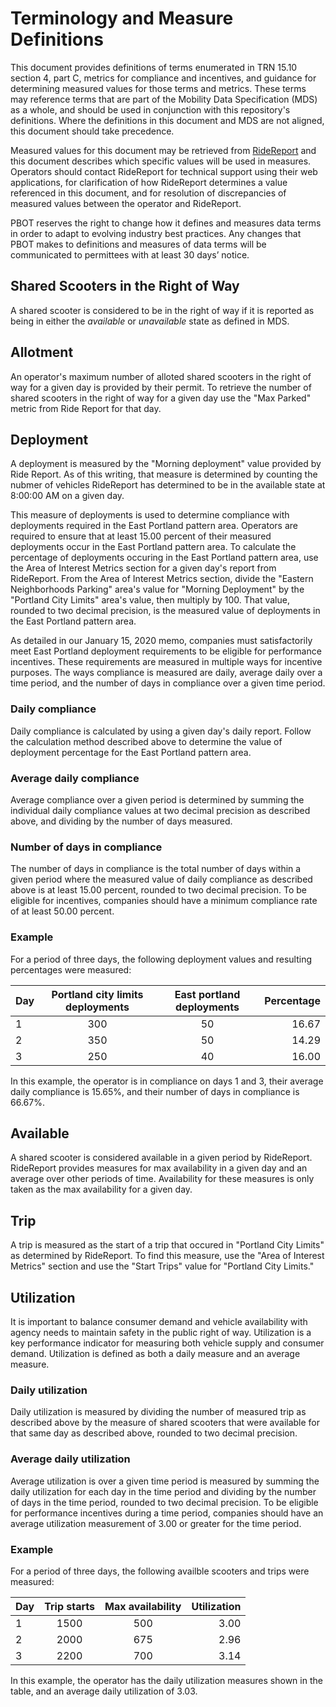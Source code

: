 # Terminology and Measure Definitions
This document provides definitions of terms enumerated in TRN 15.10 section 4, part C, metrics for compliance and incentives, and guidance for determining measured values for those terms and metrics. These terms may reference terms that are part of the Mobility Data Specification (MDS) as a whole, and should be used in conjunction with this repository's definitions. Where the definitions in this document and MDS are not aligned, this document should take precedence.

Measured values for this document may be retrieved from [RideReport](https://ridereport.com) and this document describes which specific values will be used in measures. Operators should contact RideReport for technical support using their web applications, for clarification of how RideReport determines a value referenced in this document, and for resolution of discrepancies of measured values between the operator and RideReport.

PBOT reserves the right to change how it defines and measures data terms in order to adapt to evolving industry best practices. Any changes that PBOT makes to definitions and measures of data terms will be communicated to permittees with at least 30 days’ notice.

## Shared Scooters in the Right of Way
A shared scooter is considered to be in the right of way if it is reported as being in either the _available_ or _unavailable_ state as defined in MDS.

## Allotment
An operator's maximum number of alloted shared scooters in the right of way for a given day is provided by their permit. To retrieve the number of shared scooters in the right of way for a given day use the "Max Parked" metric from Ride Report for that day.

## Deployment
A deployment is measured by the "Morning deployment" value provided by Ride Report. As of this writing, that measure is determined by counting the nubmer of vehicles RideReport has determined to be in the available state at 8:00:00 AM on a given day.

This measure of deployments is used to determine compliance with deployments required in the East Portland pattern area. Operators are required to ensure that at least 15.00 percent of their measured deployments occur in the East Portland pattern area. To calculate the percentage of deployments occuring in the East Portland pattern area, use the Area of Interest Metrics section for a given day's report from RideReport. From the Area of Interest Metrics section, divide the "Eastern Neighborhoods Parking" area's value for "Morning Deployment" by the "Portland City Limits" area's value, then multiply by 100. That value, rounded to two decimal precision, is the measured value of deployments in the East Portland pattern area.

As detailed in our January 15, 2020 memo, companies must satisfactorily meet East Portland deployment requirements to be eligible for performance incentives. These requirements are measured in multiple ways for incentive purposes. The ways compliance is measured are daily, average daily over a time period, and the number of days in compliance over a given time period.

### Daily compliance
Daily compliance is calculated by using a given day's daily report. Follow the calculation method described above to determine the value of deployment percentage for the East Portland pattern area.

### Average daily compliance
Average compliance over a given period is determined by summing the individual daily compliance values at two decimal precision as described above, and dividing by the number of days measured.

### Number of days in compliance
The number of days in compliance is the total number of days within a given period where the measured value of daily compliance as described above is at least 15.00 percent, rounded to two decimal precision. To be eligible for incentives, companies should have a minimum compliance rate of at least 50.00 percent.

### Example
For a period of three days, the following deployment values and resulting percentages were measured:

| Day | Portland city limits deployments | East portland deployments | Percentage |
| - |:-:| :-:| -: |
| 1 | 300 | 50 | 16.67 |
| 2 | 350 | 50 | 14.29 |
| 3 | 250 | 40 | 16.00 |

In this example, the operator is in compliance on days 1 and 3, their average daily compliance is 15.65%, and their number of days in compliance is 66.67%.

## Available
A shared scooter is considered available in a given period by RideReport. RideReport provides measures for max availability in a given day and an average over other periods of time. Availability for these measures is only taken as the max availability for a given day.

## Trip
A trip is measured as the start of a trip that occured in "Portland City Limits" as determined by RideReport. To find this measure, use the "Area of Interest Metrics" section and use the "Start Trips" value for "Portland City Limits."

## Utilization
It is important to balance consumer demand and vehicle availability with agency needs to maintain safety in the public right of way. Utilization is a key performance indicator for measuring both vehicle supply and consumer demand. Utilization is defined as both a daily measure and an average measure.

### Daily utilization
Daily utilization is measured by dividing the number of measured trip as described above by the measure of shared scooters that were available for that same day as described above, rounded to two decimal precision.

### Average daily utilization
Average utilization is over a given time period is measured by summing the daily utilization for each day in the time period and dividing by the number of days in the time period, rounded to two decimal precision. To be eligible for performance incentives during a time period, companies should have an average utilization measurement of 3.00 or greater for the time period.

### Example
For a period of three days, the following availble scooters and trips were measured:

| Day | Trip starts | Max availability | Utilization |
| - |:-: | :-: | -: |
| 1 | 1500 | 500 | 3.00 |
| 2 | 2000 | 675 | 2.96 |
| 3 | 2200 | 700 | 3.14 |

In this example, the operator has the daily utilization measures shown in the table, and an average daily utilization of 3.03.
